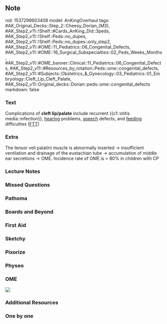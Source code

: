 ## Note
nid: 1537299603408
model: AnKingOverhaul
tags: #AK_Original_Decks::Step_2::Cheesy_Dorian_(M3), #AK_Step2_v11::!Shelf::#Cards_AnKing_Did::3peds, #AK_Step2_v11::!Shelf::Peds::no_dupes, #AK_Step2_v11::!Shelf::Peds::no_dupes::only_step2, #AK_Step2_v11::#OME::11_Pediatrics::06_Congenital_Defects, #AK_Step2_v11::#OME::16_Surgical_Subspecialties::02_Peds_Weeks_Months, #AK_Step2_v11::#OME_banner::Clinical::11_Pediatrics::06_Congenital_Defects, #AK_Step2_v11::#Resources_by_rotation::Peds::ome::congenital_defects, #AK_Step2_v11::#Subjects::Obstetrics_&_Gynecology::03_Pediatrics::01_Embryology::Cleft_Lip_Cleft_Palate, #AK_Step2_v11::Original_decks::Dorian::peds::ome::congenital_defects
markdown: false

### Text
Complications of <b>cleft lip/palate</b> include recurrent
{{c1::otitis media::infection}}, <u>hearing</u> problems,
<u>speech</u> defects, and <u>feeding</u> difficulties (<u>FTT</u>)

### Extra
<div>
  <div>
    <div>
      <div>
        The tensor veli palatini muscle is abnormally inserted →
        insufficient ventilation and drainage of the eustachian
        tube → accumulation of middle ear secretions → OME.
        Incidence rate of OME is > 80% in children with CP
      </div>
    </div>
  </div>
</div>

### Lecture Notes


### Missed Questions


### Pathoma


### Boards and Beyond


### First Aid


### Sketchy


### Pixorize


### Physeo


### OME
<div class="ome-widget">
  <a href=
  "https://onlinemeded.org/spa/pediatrics/congenital-defects/acquire?ref=anki">
  <img src="_OME_AnkiFlashcards_Lesson_1.png"></a>
</div>

### Additional Resources


### One by one

